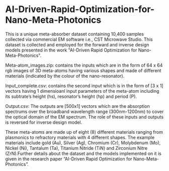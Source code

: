 # AI-Driven-Rapid-Optimization-for-Nano-Meta-Photonics
This is a unique meta-absorber dataset containing 10,400 samples collected via commercial EM software i.e., CST Microwave Studio.  This dataset is collected and employed for the forward and inverse design models presented in the work "AI-Driven Rapid Optimization for Nano-Meta-Photonics".

Meta-atom_images.zip: contains the inputs which are in the form of 64 x 64 rgb images of 3D meta-atoms having various shapes and made of different materials (indicated by the colour of the nano-resonator). 


Input_complete.csv:  contains the second input which is in the form of [3 x 1] vectors having 1 dimensioanl input parameters of the meta-atom including its subtrate’s height (hs), resonator’s height (hp) and period (P).


Output.csv: The outputs are [500x1] vectors which are the absorption spectrums over the broadband wavelength range (300nm-1200nm) to cover the optical domain of the EM spectrum. The role of these inputs and outputs is reversed for inverse design model.


These meta-atoms are made up of eight (8) different materials ranging from plasmonics to refractory materials with 4 different shapes. The example materials include gold (Au), Silver (Ag), Chromium (Cr), Molybdenum (Mo), Nickel (Ni), Tantalum (Ta), Titanium Nitride (TiN) and Zirconium Nitre (ZrN).Further details about the dataset and the models implemented on it is given in the research paper “AI-Driven Rapid Optimization for Nano-Meta-Photonics”.
